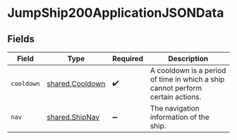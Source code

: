 # JumpShip200ApplicationJSONData


## Fields

| Field                                                                          | Type                                                                           | Required                                                                       | Description                                                                    |
| ------------------------------------------------------------------------------ | ------------------------------------------------------------------------------ | ------------------------------------------------------------------------------ | ------------------------------------------------------------------------------ |
| `cooldown`                                                                     | [shared.Cooldown](../../models/shared/cooldown.md)                             | :heavy_check_mark:                                                             | A cooldown is a period of time in which a ship cannot perform certain actions. |
| `nav`                                                                          | [shared.ShipNav](../../models/shared/shipnav.md)                               | :heavy_minus_sign:                                                             | The navigation information of the ship.                                        |